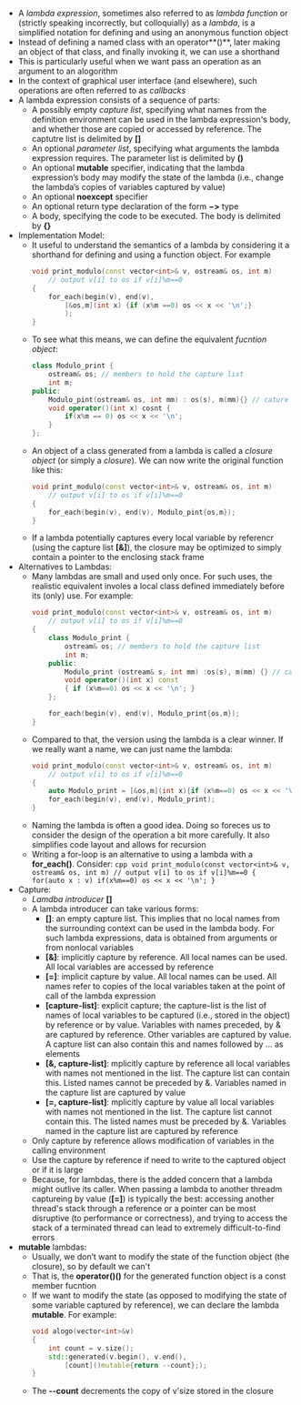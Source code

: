 - A _lambda expression_, sometimes also referred to as _lambda function_ or (strictly speaking incorrectly, but colloquially) as a _lambda_, is a simplified notation for defining and using an anonymous function object
- Instead of defining a named class with an operator**()**, later making an object of that class, and finally invoking it, we can use a shorthand
- This is particularly useful when we want pass an operation as an argument to an alogorithm
- In the context of graphical user interface (and elsewhere), such operations are often referred to as _callbacks_
- A lambda expression consists of a sequence of parts:
  - A possibly empty _capture list_, specifying what names from the definition environment can be used in the lambda expression's body, and whether those are copied or accessed by reference. The captutre list is delimited by **[]**
  - An optional _parameter list_, specifying what arguments the lambda expression requires. The parameter list is delimited by **()**
  - An optional **mutable** specifier, indicating that the lambda expression’s body may modify the state of the lambda (i.e., change the lambda’s copies of variables captured by value)
  - An optional **noexcept** specifier
  - An optional return type declaration of the form **−>** type
  -  A body, specifying the code to be executed. The body is delimited by **{}**
- Implementation Model:
  - It useful to understand the semantics of a lambda by considering it a shorthand for defining and using a function object. For example
    ```cpp
    void print_modulo(const vector<int>& v, ostream& os, int m)
        // output v[i] to os if v[i]%m==0
    {
        for_each(begin(v), end(v),
            [&os,m](int x) {if (x%m ==0) os << x << '\n';}
            );
    }
    ```
  - To see what this means, we can define the equivalent _fucntion object_:
    ```cpp
    class Modulo_print {
        ostream& os; // members to hold the capture list
        int m;
    public:
        Modulo_pint(ostream& os, int mm) : os(s), m(mm){} // cature
        void operator()(int x) cosnt {
            if(x%m == 0) os << x << '\n';
        }
    };
    ```
  - An object of a class generated from a lambda is called a _closure object_ (or simply a _closure_). We can now write the original function like this:
    ```cpp
    void print_modulo(const vector<int>& v, ostream& os, int m)
        // output v[i] to os if v[i]%m==0
    {
        for_each(begin(v), end(v), Modulo_pint{os,m});
    }
    ```
  - If a lambda potentially captures every local variable by referencr (using the capture list **[&]**), the closure may be optimized to simply contain a pointer to the enclosing stack frame
- Alternatives to Lambdas:
  - Many lambdas are small and used only once. For such uses, the realistic equivalent involes a local class defined immediately before its (only) use. For example:
    ```cpp
    void print_modulo(const vector<int>& v, ostream& os, int m)
        // output v[i] to os if v[i]%m==0
    {
        class Modulo_print {
            ostream& os; // members to hold the capture list
            int m;
        public:
            Modulo_print (ostream& s, int mm) :os(s), m(mm) {} // capture
            void operator()(int x) const
            { if (x%m==0) os << x << '\n'; }
        };

        for_each(begin(v), end(v), Modulo_print{os,m});
    }
    ```
  - Compared to that, the version using the lambda is a clear winner. If we really want a name, we can just name the lambda:
      ```cpp
      void print_modulo(const vector<int>& v, ostream& os, int m)
          // output v[i] to os if v[i]%m==0
      {
          auto Modulo_print = [&os,m](int x){if (x%m==0) os << x << '\n';};
          for_each(begin(v), end(v), Modulo_print);
      }
      ```
  - Naming the lambda is often a good idea. Doing so foreces us to consider the design of the operation a bit more carefully. It also simplifies code layout and allows for recursion
  - Writing a for-loop is an alternative to using a lambda with a **for_each()**. Consider:
        ```cpp
        void print_modulo(const vector<int>& v, ostream& os, int m)
            // output v[i] to os if v[i]%m==0
        {
            for(auto x : v)
                if(x%m==0) os << x << '\n';
        }
        ```
- Capture:
  - _Lamdba introducer_ **[]**
  - A lambda introducer can take various forms:
    - **[]**: an empty capture list. This implies that no local names from the surrounding context can be used in the lambda body. For such lambda expressions, data is obtained from arguments or from nonlocal variables
    - **[&]**: implicitly capture by reference. All local names can be used. All local variables are accessed by reference
    - **[=]**: implicit capture by value.  All local names can be used. All names refer to copies of the local variables taken at the point of call of the lambda expression
    - **[capture-list]**: explicit capture; the capture-list is the list of names of local variables to be captured (i.e., stored in the object) by reference or by value. Variables with names preceded, by & are captured by reference. Other variables are captured by value. A capture list can also contain this and names followed by ... as elements
    - **[&, capture-list]**: mplicitly capture by reference all local variables with names not mentioned in the list. The capture list can contain this. Listed names cannot be preceded by &. Variables named in the capture list are captured by value
    - **[=, capture-list]**: mplicitly capture by value all local variables with names not mentioned in the list. The capture list cannot contain this. The listed names must be preceded by &. Variables named in the capture list are captured by reference
  - Only capture by reference allows modification of variables in the calling environment
  - Use the capture by reference if need to write to the captured object or if it is large
  - Because, for lambdas, there is the added concern that a lambda might outlive its caller. When passing a lambda to another threadm captureing by value (**[=]**) is typically the best: accessing another thread's stack through a reference or a pointer can be most disruptive (to performance or correctness), and trying to access the stack of a terminated thread can lead to extremely difficult-to-find errors
- **mutable** lambdas:
  - Usually, we don’t want to modify the state of the function object (the closure), so by default we can't
  - That is, the **operator()()** for the generated function object is a const member fucntion
  - If we want to modify the state (as opposed to modifying the state of some variable captured by reference), we can declare the lambda **mutable**. For example:
    ```cpp
    void alogo(vector<int>&v)
    {
        int count = v.size();
        std::generated(v.begin(), v.end(),
            [count]()mutable{return --count};);
    }
    ```
  - The **--count** decrements the copy of v'size stored in the closure 